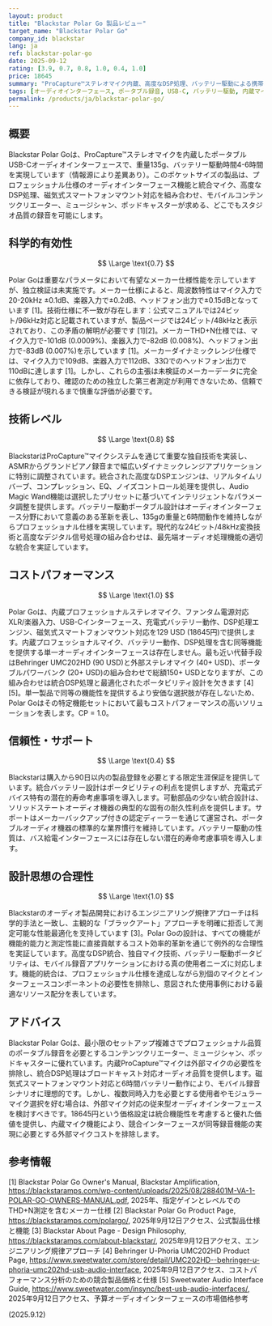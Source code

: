 ```yaml
---
layout: product
title: "Blackstar Polar Go 製品レビュー"
target_name: "Blackstar Polar Go"
company_id: blackstar
lang: ja
ref: blackstar-polar-go
date: 2025-09-12
rating: [3.9, 0.7, 0.8, 1.0, 0.4, 1.0]
price: 18645
summary: "ProCapture™ステレオマイク内蔵、高度なDSP処理、バッテリー駆動による携帯型USB-Cオーディオインターフェース。ポケットサイズでスタジオ品質の録音機能を実現。"
tags: [オーディオインターフェース, ポータブル録音, USB-C, バッテリー駆動, 内蔵マイク, DSP処理]
permalink: /products/ja/blackstar-polar-go/
---
```


## 概要

Blackstar Polar Goは、ProCapture™ステレオマイクを内蔵したポータブルUSB-Cオーディオインターフェースで、重量135g、バッテリー駆動時間4-6時間を実現しています（情報源により差異あり）。このポケットサイズの製品は、プロフェッショナル仕様のオーディオインターフェース機能と統合マイク、高度なDSP処理、磁気式スマートフォンマウント対応を組み合わせ、モバイルコンテンツクリエーター、ミュージシャン、ポッドキャスターが求める、どこでもスタジオ品質の録音を可能にします。

## 科学的有効性

$$ \Large \text{0.7} $$

Polar Goは重要なパラメータにおいて有望なメーカー仕様性能を示していますが、独立検証は未実施です。メーカー仕様によると、周波数特性はマイク入力で20-20kHz ±0.1dB、楽器入力で±0.2dB、ヘッドフォン出力で±0.15dBとなっています [1]。技術仕様に不一致が存在します：公式マニュアルでは24ビット/96kHz対応と記載されていますが、製品ページでは24ビット/48kHzと表示されており、この矛盾の解明が必要です [1][2]。メーカーTHD+N仕様では、マイク入力で-101dB (0.0009%)、楽器入力で-82dB (0.008%)、ヘッドフォン出力で-83dB (0.007%)を示しています [1]。メーカーダイナミックレンジ仕様では、マイク入力で109dB、楽器入力で112dB、33Ωでのヘッドフォン出力で110dBに達します [1]。しかし、これらの主張は未検証のメーカーデータに完全に依存しており、確認のための独立した第三者測定が利用できないため、信頼できる検証が現れるまで慎重な評価が必要です。

## 技術レベル

$$ \Large \text{0.8} $$

BlackstarはProCapture™マイクシステムを通じて重要な独自技術を実装し、ASMRからグランドピアノ録音まで幅広いダイナミックレンジアプリケーションに特別に調整されています。統合された高度なDSPエンジンは、リアルタイムリバーブ、コンプレッション、EQ、ノイズコントロール処理を提供し、Audio Magic Wand機能は選択したプリセットに基づいてインテリジェントなパラメータ調整を提供します。バッテリー駆動ポータブル設計はオーディオインターフェース分野において意義のある革新を表し、135gの重量と6時間動作を維持しながらプロフェッショナル仕様を実現しています。現代的な24ビット/48kHz変換技術と高度なデジタル信号処理の組み合わせは、最先端オーディオ処理機能の適切な統合を実証しています。

## コストパフォーマンス

$$ \Large \text{1.0} $$

Polar Goは、内蔵プロフェッショナルステレオマイク、ファンタム電源対応XLR/楽器入力、USB-Cインターフェース、充電式バッテリー動作、DSP処理エンジン、磁気式スマートフォンマウント対応を129 USD (18645円)で提供します。内蔵プロフェッショナルマイク、バッテリー動作、DSP処理を含む同等機能を提供する単一オーディオインターフェースは存在しません。最も近い代替手段はBehringer UMC202HD (90 USD)と外部ステレオマイク (40+ USD)、ポータブルパワーバンク (20+ USD)の組み合わせで総額150+ USDとなりますが、この組み合わせは統合DSP処理と最適化されたポータビリティ設計を欠きます [4][5]。単一製品で同等の機能性を提供するより安価な選択肢が存在しないため、Polar Goはその特定機能セットにおいて最もコストパフォーマンスの高いソリューションを表します。CP = 1.0。

## 信頼性・サポート

$$ \Large \text{0.4} $$

Blackstarは購入から90日以内の製品登録を必要とする限定生涯保証を提供しています。統合バッテリー設計はポータビリティの利点を提供しますが、充電式デバイス特有の潜在的寿命考慮事項を導入します。可動部品の少ない統合設計は、ソリッドステートオーディオ機器の典型的な固有の耐久性利点を提供します。サポートはメーカーバックアップ付きの認定ディーラーを通じて運営され、ポータブルオーディオ機器の標準的な業界慣行を維持しています。バッテリー駆動の性質は、バス給電インターフェースには存在しない潜在的寿命考慮事項を導入します。

## 設計思想の合理性

$$ \Large \text{1.0} $$

Blackstarのオーディオ製品開発におけるエンジニアリング規律アプローチは科学的手法と一致し、主観的な「ブラックアート」アプローチを明確に拒否して測定可能な性能最適化を支持しています [3]。Polar Goの設計は、すべての機能が機能的能力と測定性能に直接貢献するコスト効率的革新を通じて例外的な合理性を実証しています。高度なDSP統合、独自マイク技術、バッテリー駆動ポータビリティは、モバイル録音アプリケーションにおける真の使用者ニーズに対応します。機能的統合は、プロフェッショナル仕様を達成しながら別個のマイクとインターフェースコンポーネントの必要性を排除し、意図された使用事例における最適なリソース配分を表しています。

## アドバイス

Blackstar Polar Goは、最小限のセットアップ複雑さでプロフェッショナル品質のポータブル録音を必要とするコンテンツクリエーター、ミュージシャン、ポッドキャスターに優れています。内蔵ProCapture™マイクは外部マイクの必要性を排除し、統合DSP処理はブロードキャスト対応オーディオ品質を提供します。磁気式スマートフォンマウント対応と6時間バッテリー動作により、モバイル録音シナリオに理想的です。しかし、複数同時入力を必要とする使用者やモジュラーマイク選択を好む場合は、外部マイク対応の従来型オーディオインターフェースを検討すべきです。18645円という価格設定は統合機能性を考慮すると優れた価値を提供し、内蔵マイク機能により、競合インターフェースが同等録音機能の実現に必要とする外部マイクコストを排除します。

## 参考情報

[1] Blackstar Polar Go Owner's Manual, Blackstar Amplification, https://blackstaramps.com/wp-content/uploads/2025/08/288401M-VA-1-POLAR-GO-OWNERS-MANUAL.pdf, 2025年、指定ゲインとレベルでのTHD+N測定を含むメーカー仕様
[2] Blackstar Polar Go Product Page, https://blackstaramps.com/polargo/, 2025年9月12日アクセス、公式製品仕様と機能
[3] Blackstar About Page - Design Philosophy, https://blackstaramps.com/about-blackstar/, 2025年9月12日アクセス、エンジニアリング規律アプローチ
[4] Behringer U-Phoria UMC202HD Product Page, https://www.sweetwater.com/store/detail/UMC202HD--behringer-u-phoria-umc202hd-usb-audio-interface, 2025年9月12日アクセス、コストパフォーマンス分析のための競合製品価格と仕様
[5] Sweetwater Audio Interface Guide, https://www.sweetwater.com/insync/best-usb-audio-interfaces/, 2025年9月12日アクセス、予算オーディオインターフェースの市場価格参考

(2025.9.12)